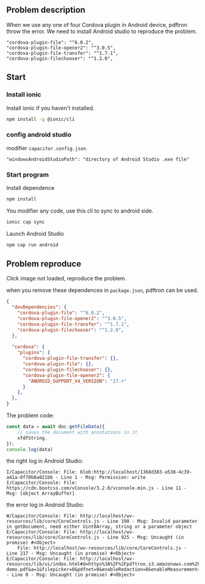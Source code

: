 ## Problem description

When we use any one of four Cordova plugin in Android device, pdftron throw the error. We need to install Android studio to reproduce the problem.

```
"cordova-plugin-file": "^6.0.2",
"cordova-plugin-file-opener2": "^3.0.5",
"cordova-plugin-file-transfer": "^1.7.1",
"cordova-plugin-filechooser": "^1.2.0",
```



## Start

### Install ionic

Install ionic if you haven't installed.

```sh
npm install -g @ionic/cli
```



### config android studio

modifier `capacitor.config.json`

```
"windowsAndroidStudioPath": "directory of Android Studio .exe file"
```



### Start program

Install dependence

```sh
npm install
```



You modifier any code, use this cli to sync to android side.

```sh
ionic cap sync
```



Launch  Android Studio

```sh
npm cap run android
```



## Problem reproduce

Click image not loaded, reproduce the problem.



when you remove these dependences in `package.json`, pdftron can be used. 

```json
{
  "devDependencies": {
    "cordova-plugin-file": "^6.0.2",
    "cordova-plugin-file-opener2": "^3.0.5",
    "cordova-plugin-file-transfer": "^1.7.1",
    "cordova-plugin-filechooser": "^1.2.0",
  },
    
  "cordova": {
    "plugins": {
      "cordova-plugin-file-transfer": {},
      "cordova-plugin-file": {},
      "cordova-plugin-filechooser": {},
      "cordova-plugin-file-opener2": {
        "ANDROID_SUPPORT_V4_VERSION": "27.+"
      }
    },
  },
}

```



The problem code:

```js
const data = await doc.getFileData({
    // saves the document with annotations in it
    xfdfString,
});
console.log(data)
```



the right log in Android Studio: 

```
I/Capacitor/Console: File: blob:http://localhost/1368d383-a538-4c39-a41a-0f70b8a021bb - Line 1 - Msg: Permission: write
I/Capacitor/Console: File: https://cdn.bootcss.com/vConsole/3.2.0/vconsole.min.js - Line 11 - Msg: [object ArrayBuffer]
```

the error log in Android Studio:

```
W/Capacitor/Console: File: http://localhost/wv-resources/lib/core/CoreControls.js - Line 190 - Msg: Invalid parameter in getDocument, need either Uint8Array, string or a parameter object
E/Capacitor/Console: File: http://localhost/wv-resources/lib/core/CoreControls.js - Line 925 - Msg: Uncaught (in promise) #<Object>
    File: http://localhost/wv-resources/lib/core/CoreControls.js - Line 217 - Msg: Uncaught (in promise) #<Object>
E/Capacitor/Console: File: http://localhost/wv-resources/lib/ui/index.html#d=https%3A%2F%2Fpdftron.s3.amazonaws.com%2Fdownloads%2Fpl%2Fwebviewer-demo.pdf&a=1&filepicker=0&pdfnet=0&enableRedaction=0&enableMeasurement=0&pageHistory=1&notesInLeftPanel=0&singleServerMode=false&selectAnnotationOnCreation=0&id=1 - Line 0 - Msg: Uncaught (in promise) #<Object>
```

